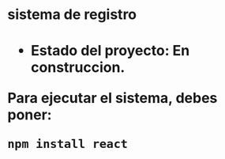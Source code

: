<h1>sistema de registro<h1>

- Estado del proyecto: En construccion.

Para ejecutar el sistema, debes poner:

```npm install react```



